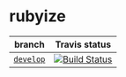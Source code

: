 # rubyize

| branch | Travis status|
| --- | --- |
| [`develop`](https://github.com/nwtgck/rubyize-python/tree/develop) | [![Build Status](https://travis-ci.com/nwtgck/rubyize-python.svg?token=TuxNpqznwwyy7hyJwBVm&branch=develop)](https://travis-ci.com/nwtgck/rubyize-python) |